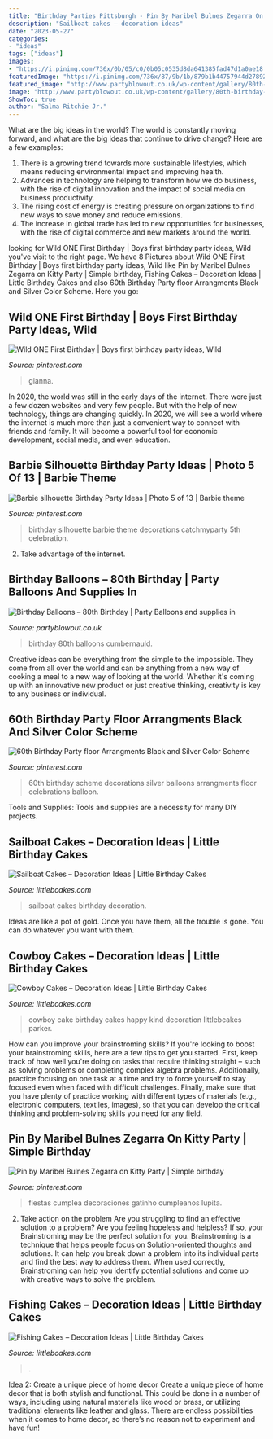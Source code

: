 ```yaml
---
title: "Birthday Parties Pittsburgh - Pin By Maribel Bulnes Zegarra On Kitty Party"
description: "Sailboat cakes – decoration ideas"
date: "2023-05-27"
categories:
- "ideas"
tags: ["ideas"]
images:
- "https://i.pinimg.com/736x/0b/05/c0/0b05c0535d8da641385fad47d1a0ae18.jpg"
featuredImage: "https://i.pinimg.com/736x/87/9b/1b/879b1b44757944d27892aee25de01efa.jpg"
featured_image: "http://www.partyblowout.co.uk/wp-content/gallery/80th-birthday-1/2016-06-11-17.52.57-1.jpg"
image: "http://www.partyblowout.co.uk/wp-content/gallery/80th-birthday-1/2016-06-11-17.52.57-1.jpg"
ShowToc: true
author: "Salma Ritchie Jr."
---
```



What are the big ideas in the world?
The world is constantly moving forward, and what are the big ideas that continue to drive change? Here are a few examples: 
1. There is a growing trend towards more sustainable lifestyles, which means reducing environmental impact and improving health. 
2. Advances in technology are helping to transform how we do business, with the rise of digital innovation and the impact of social media on business productivity. 
3. The rising cost of energy is creating pressure on organizations to find new ways to save money and reduce emissions. 
4. The increase in global trade has led to new opportunities for businesses, with the rise of digital commerce and new markets around the world.

	

		
looking for Wild ONE First Birthday | Boys first birthday party ideas, Wild you've visit to the right page. We have 8 Pictures about Wild ONE First Birthday | Boys first birthday party ideas, Wild like Pin by Maribel Bulnes Zegarra on Kitty Party | Simple birthday, Fishing Cakes – Decoration Ideas | Little Birthday Cakes and also 60th Birthday Party floor Arrangments Black and Silver Color Scheme. Here you go:
		
    
## Wild ONE First Birthday | Boys First Birthday Party Ideas, Wild

<img loading=lazy src="https://i.pinimg.com/736x/87/9b/1b/879b1b44757944d27892aee25de01efa.jpg" onerror="this.onerror=null;this.src='https://tse4.mm.bing.net/th?id=OIP.eYrSyXeqE5-kMky7ZgJwggHaLG&amp;pid=15.1';" alt="Wild ONE First Birthday | Boys first birthday party ideas, Wild">

_Source: pinterest.com_

>gianna. 

	

In 2020, the world was still in the early days of the internet. There were just a few dozen websites and very few people. But with the help of new technology, things are changing quickly. In 2020, we will see a world where the internet is much more than just a convenient way to connect with friends and family. It will become a powerful tool for economic development, social media, and even education.

    
## Barbie Silhouette Birthday Party Ideas | Photo 5 Of 13 | Barbie Theme

<img loading=lazy src="https://i.pinimg.com/736x/36/19/57/3619579caf94c87940cb9cce5d6916a8--silhouette-photo-th-birthday.jpg" onerror="this.onerror=null;this.src='https://tse3.mm.bing.net/th?id=OIP.JV4UKlEcsZA_FKrW8h80wQHaJ4&amp;pid=15.1';" alt="Barbie silhouette Birthday Party Ideas | Photo 5 of 13 | Barbie theme">

_Source: pinterest.com_

>birthday silhouette barbie theme decorations catchmyparty 5th celebration. 

	

2. Take advantage of the internet.

    
## Birthday Balloons – 80th Birthday | Party Balloons And Supplies In

<img loading=lazy src="http://www.partyblowout.co.uk/wp-content/gallery/80th-birthday-1/2016-06-11-17.52.57-1.jpg" onerror="this.onerror=null;this.src='https://tse3.mm.bing.net/th?id=OIP.2XH-E9yEJnJ4DpYh7koEaAAAAA&amp;pid=15.1';" alt="Birthday Balloons – 80th Birthday | Party Balloons and supplies in">

_Source: partyblowout.co.uk_

>birthday 80th balloons cumbernauld. 

	

Creative ideas can be everything from the simple to the impossible. They come from all over the world and can be anything from a new way of cooking a meal to a new way of looking at the world. Whether it's coming up with an innovative new product or just creative thinking, creativity is key to any business or individual.

    
## 60th Birthday Party Floor Arrangments Black And Silver Color Scheme

<img loading=lazy src="https://i.pinimg.com/736x/26/fa/65/26fa6582c3410081463a68897b596df1.jpg" onerror="this.onerror=null;this.src='https://tse4.mm.bing.net/th?id=OIP.lh8uBG17jaoRcMFUbH2H6gHaNI&amp;pid=15.1';" alt="60th Birthday Party floor Arrangments Black and Silver Color Scheme">

_Source: pinterest.com_

>60th birthday scheme decorations silver balloons arrangments floor celebrations balloon. 

	

Tools and Supplies:
Tools and supplies are a necessity for many DIY projects.

    
## Sailboat Cakes – Decoration Ideas | Little Birthday Cakes

<img loading=lazy src="http://www.littlebcakes.com/wp-content/uploads/2014/01/Sailboat-Birthday-Cakes.jpg" onerror="this.onerror=null;this.src='https://tse2.mm.bing.net/th?id=OIP.N5UFLvkIVDUgh8TPsIvUSAHaJ4&amp;pid=15.1';" alt="Sailboat Cakes – Decoration Ideas | Little Birthday Cakes">

_Source: littlebcakes.com_

>sailboat cakes birthday decoration. 

	

Ideas are like a pot of gold. Once you have them, all the trouble is gone. You can do whatever you want with them.

    
## Cowboy Cakes – Decoration Ideas | Little Birthday Cakes

<img loading=lazy src="https://www.littlebcakes.com/wp-content/uploads/2014/02/Cowboy-Cake.jpg" onerror="this.onerror=null;this.src='https://tse3.mm.bing.net/th?id=OIP.xTADRv11sYCvkGf27jbytAHaJ4&amp;pid=15.1';" alt="Cowboy Cakes – Decoration Ideas | Little Birthday Cakes">

_Source: littlebcakes.com_

>cowboy cake birthday cakes happy kind decoration littlebcakes parker. 

	

How can you improve your brainstroming skills?
If you're looking to boost your brainstroming skills, here are a few tips to get you started. First, keep track of how well you're doing on tasks that require thinking straight – such as solving problems or completing complex algebra problems. Additionally, practice focusing on one task at a time and try to force yourself to stay focused even when faced with difficult challenges. Finally, make sure that you have plenty of practice working with different types of materials (e.g., electronic computers, textiles, images), so that you can develop the critical thinking and problem-solving skills you need for any field.

    
## Pin By Maribel Bulnes Zegarra On Kitty Party | Simple Birthday

<img loading=lazy src="https://i.pinimg.com/736x/0b/05/c0/0b05c0535d8da641385fad47d1a0ae18.jpg" onerror="this.onerror=null;this.src='https://tse2.mm.bing.net/th?id=OIP.K4PpMLM4hdzrTrOeGSTyGgHaJ3&amp;pid=15.1';" alt="Pin by Maribel Bulnes Zegarra on Kitty Party | Simple birthday">

_Source: pinterest.com_

>fiestas cumplea decoraciones gatinho cumpleanos lupita. 

	

2. Take action on the problem
Are you struggling to find an effective solution to a problem? Are you feeling hopeless and helpless? If so, your Brainstroming may be the perfect solution for you. Brainstroming is a technique that helps people focus on Solution-oriented thoughts and solutions. It can help you break down a problem into its individual parts and find the best way to address them. When used correctly, Brainstroming can help you identify potential solutions and come up with creative ways to solve the problem.

    
## Fishing Cakes – Decoration Ideas | Little Birthday Cakes

<img loading=lazy src="https://www.littlebcakes.com/wp-content/uploads/2014/01/Fishing-Cakes-Pictures.jpg" onerror="this.onerror=null;this.src='https://tse2.mm.bing.net/th?id=OIP.WJsRCzF0Q2CVUEzy-8cMmQHaJ4&amp;pid=15.1';" alt="Fishing Cakes – Decoration Ideas | Little Birthday Cakes">

_Source: littlebcakes.com_

>. 

	

Idea 2: Create a unique piece of home decor
Create a unique piece of home decor that is both stylish and functional. This could be done in a number of ways, including using natural materials like wood or brass, or utilizing traditional elements like leather and glass. There are endless possibilities when it comes to home decor, so there’s no reason not to experiment and have fun!

